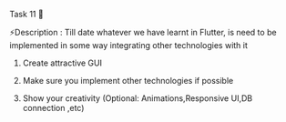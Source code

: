 Task 11 🎯

⚡Description : Till date whatever we have learnt in Flutter, is need to be implemented in some way integrating other technologies with it 

1. Create attractive GUI

2. Make sure you implement other technologies if possible

3. Show your creativity (Optional: Animations,Responsive UI,DB connection ,etc)
